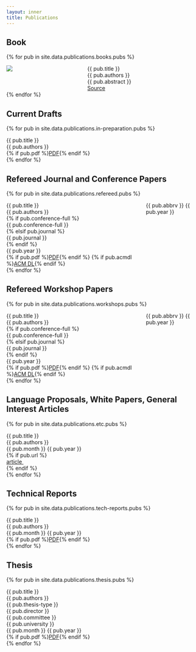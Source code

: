 ```yaml
---
layout: inner
title: Publications
---
```



## Book

{% for pub in site.data.publications.books.pubs %}
<div class="columns is-mobile">
  <div class="column is-one-quarter publication">
    <div class="thumbnail"><img src="{{ pub.thumbnail }}"></div>
  </div>
  <div class="column publication">
    <div class="title">{{ pub.title }}</div>
    <div class="authors">{{ pub.authors }}</div>
    <div class="abstract">{{ pub.abstract  }}</div>
    <div class="source"><a href="{{ pub.source }}"><i class="fab fa-github"></i> Source</a></div>
  </div>
</div>
{% endfor %}

## Current Drafts

{% for pub in site.data.publications.in-preparation.pubs %}
<div class="columns">
  <div class="column publication">
    <div class="title">{{ pub.title }}</div>
    <div class="authors">{{ pub.authors }}</div>
    {% if pub.pdf %}<a class="button lil-pub-button" href="{{ pub.pdf }}">PDF</a>{% endif %}
  </div>
</div>
{% endfor %}

## Refereed Journal and Conference Papers

{% for pub in site.data.publications.refereed.pubs %}
<div class="columns is-mobile">
  <div class="column is-three-quarters publication">
    <div class="title">{{ pub.title }}</div>
    <div class="authors">{{ pub.authors }}</div>
    {% if pub.conference-full %}  
      <div class="venue">{{ pub.conference-full }}</div>
    {% elsif pub.journal %}
      <div class="venue">{{ pub.journal }}</div>
    {% endif %}
    <div class="year">{{ pub.year }}</div>
    {% if pub.pdf %}<a class="button lil-pub-button" href="{{ pub.pdf }}">PDF</a>{% endif %}
    {% if pub.acmdl %}<a class="button lil-pub-button" href="{{ pub.acmdl }}">ACM DL</a>{% endif %}
  </div>
  <div class="column publication"><div class="abbrv">{{ pub.abbrv }} {{ pub.year }}</div></div>
</div>
{% endfor %}

## Refereed Workshop Papers

{% for pub in site.data.publications.workshops.pubs %}
<div class="columns is-mobile">
  <div class="column is-three-quarters publication">
    <div class="title">{{ pub.title }}</div>
    <div class="authors">{{ pub.authors }}</div>
    {% if pub.conference-full %}  
      <div class="venue">{{ pub.conference-full }}</div>
    {% elsif pub.journal %}
      <div class="venue">{{ pub.journal }}</div>
    {% endif %}
    <div class="year">{{ pub.year }}</div>
    {% if pub.pdf %}<a class="button lil-pub-button" href="{{ pub.pdf }}">PDF</a>{% endif %}
    {% if pub.acmdl %}<a class="button lil-pub-button" href="{{ pub.acmdl }}">ACM DL</a>{% endif %}
  </div>
  <div class="column publication"><div class="abbrv">{{ pub.abbrv }} {{ pub.year }}</div></div>
</div>
{% endfor %}


## Language Proposals, White Papers, General Interest Articles

{% for pub in site.data.publications.etc.pubs %}
<div class="columns">
  <div class="column publication">
    <div class="title">{{ pub.title }}</div>
    <div class="authors">{{ pub.authors }}</div>
    <div class="year">{{ pub.month }} {{ pub.year }}</div>
    {% if pub.url %}<div class="article"><a href="{{ pub.url }}">article&nbsp;<i class="fas fa-external-link-square-alt"></i></a></div>{% endif %}
  </div>
</div>
{% endfor %}

## Technical Reports

{% for pub in site.data.publications.tech-reports.pubs %}
<div class="columns">
  <div class="column publication">
    <div class="title">{{ pub.title }}</div>
    <div class="authors">{{ pub.authors }}</div>
    <div class="year">{{ pub.month }} {{ pub.year }}</div>
    {% if pub.pdf %}<a class="button lil-pub-button" href="{{ pub.pdf }}">PDF</a>{% endif %}
  </div>
</div>
{% endfor %}


## Thesis

{% for pub in site.data.publications.thesis.pubs %}
<div class="columns">
  <div class="column publication">
    <div class="title">{{ pub.title }}</div>
    <div class="authors">{{ pub.authors }}</div>
    <div class="thesis">{{ pub.thesis-type }}</div>
    <div class="director">{{ pub.director }}</div>
    <div class="committee">{{ pub.committee }}</div>
    <div class="university">{{ pub.university }}</div>
    <div class="year">{{ pub.month }} {{ pub.year }}</div>
    {% if pub.pdf %}<a class="button lil-pub-button" href="{{ pub.pdf }}">PDF</a>{% endif %}
  </div>
</div>
{% endfor %}
